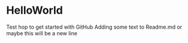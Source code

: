 # HelloWorld
Test hop to get started with GitHub
Adding some text to Readme.md
or maybe this will be a new line
